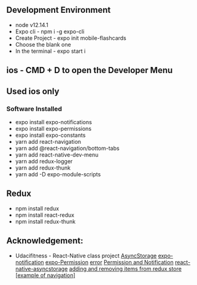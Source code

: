 ## Development Environment

- node v12.14.1
- Expo cli - npm i -g expo-cli
- Create Project - expo init mobile-flashcards
- Choose the blank one
- In the terminal - expo start
  i

## ios - CMD + D to open the Developer Menu

## Used ios only

### Software Installed

- expo install expo-notifications
- expo install expo-permissions
- expo install expo-constants
- yarn add react-navigation
- yarn add @react-navigation/bottom-tabs
- yarn add react-native-dev-menu
- yarn add redux-logger
- yarn add redux-thunk
- yarn add -D expo-module-scripts

## Redux

- npm install redux
- npm install react-redux
- npm install redux-thunk

## Acknowledgement:

- Udacifitness - React-Native class project
  [AsyncStorage](https://reactnative.dev/docs/asyncstorage)
  [expo-notification](https://docs.expo.io/versions/latest/sdk/notifications/)
  [expo-Permission](https://docs.expo.io/versions/latest/sdk/permissions/)
  [error](https://stackoverflow.com/questions/56181457/getitem-with-asyncstorage-in-react-native-is-not-working)
  [Permission and Notification](https://developer.mozilla.org/en-US/docs/Web/API/Notification/permission)
  [react-native-asyncstorage](https://blog.jscrambler.com/how-to-use-react-native-asyncstorage/)
  [adding and removing items from redux store](https://medium.com/@ralph1786/adding-and-removing-items-from-redux-store-6d1303ed32c6)
  [[example of navigation]](https://appdividend.com/2018/03/20/react-native-navigation-example-tutorial/)

